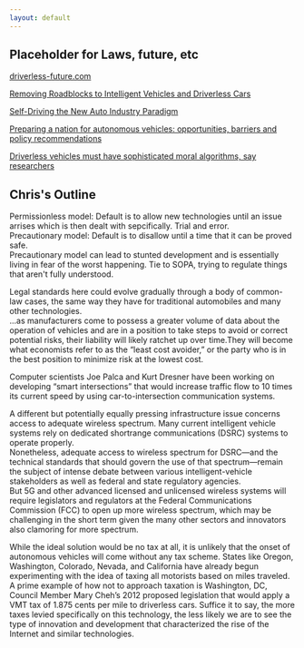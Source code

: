 ```yaml
---
layout: default
---
```

## Placeholder for Laws, future, etc
[driverless-future.com](http://www.driverless-future.com/?cat=15)

[Removing Roadblocks to Intelligent Vehicles and Driverless Cars](https://asp.mercatus.org/system/files/Thierer-Intelligent-Vehicles.pdf)

[Self-Driving the New Auto Industry Paradigm](http://orfe.princeton.edu/~alaink/SmartDrivingCars/PDFs/Nov2013MORGAN-STANLEY-BLUE-PAPER-AUTONOMOUS-CARS%EF%BC%9A-SELF-DRIVING-THE-NEW-AUTO-INDUSTRY-PARADIGM.pdf)

[Preparing a nation for autonomous vehicles: opportunities, barriers and policy recommendations](http://www.sciencedirect.com/science/article/pii/S0965856415000804)

[Driverless vehicles must have sophisticated moral algorithms, say researchers](http://www.cbc.ca/amp/1.3648029)

## Chris's Outline
Permissionless model: Default is to allow new technologies until an issue arrises which is then dealt with sepcifically. Trial and error.  
Precautionary model: Default is to disallow until a time that it can be proved safe.  
Precautionary model can lead to stunted development and is essentially living in fear of the worst happening.
Tie to SOPA, trying to regulate things that aren't fully understood.

Legal standards here could evolve gradually through a body of common-law cases, the same way they have for traditional automobiles and many other technologies.  
...as manufacturers come to possess a greater volume of data about the operation of vehicles and are in a position to take steps to avoid or correct potential risks, their liability will likely ratchet up over time.They will become what economists refer to as the “least cost avoider,” or the party who is in the best position to minimize risk at the lowest cost.

Computer scientists Joe Palca and Kurt Dresner have been working on developing “smart intersections” that would increase traffic flow to 10 times its current speed by using car-to-intersection communication systems.

A different but potentially equally pressing infrastructure issue concerns access to adequate wireless spectrum. Many current intelligent vehicle systems rely on dedicated shortrange communications (DSRC) systems to operate properly.  
Nonetheless, adequate access to wireless spectrum for DSRC—and the technical standards that should govern the use of that spectrum—remain the subject of intense debate between various intelligent-vehicle stakeholders as well as federal and state regulatory agencies.  
But 5G and other advanced licensed and unlicensed wireless systems will require legislators and regulators at the Federal Communications Commission (FCC) to open up more wireless spectrum, which may be challenging in the short term given the many other sectors and innovators also clamoring for more spectrum.

While the ideal solution would be no tax at all, it is unlikely that the onset of autonomous vehicles will come without any tax scheme.
States like Oregon, Washington, Colorado, Nevada, and California have already begun experimenting with the idea of taxing all motorists based on miles traveled.
A prime example of how not to approach taxation is Washington, DC, Council Member Mary Cheh’s 2012 proposed legislation that would apply a VMT tax of 1.875 cents per mile to driverless cars. 
Suffice it to say, the more taxes levied specifically on this technology, the less likely we are to see the type of innovation and development that characterized the rise of the Internet and similar technologies.

